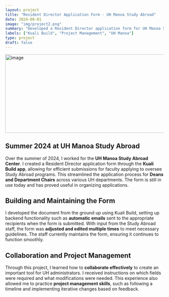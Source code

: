 ```yaml
---
layout: project
title: "Resident Director Application Form - UH Manoa Study Abroad"
date: 2024-08-01
image: "img/project2.png"
summary: "Developed a Resident Director application form for UH Manoa Study Abroad using Kuali Build, improving the application process for faculty."
labels: ["Kuali Build", "Project Management", "UH Manoa"]
type: project
draft: false
---
```


<img width="600" height="250" alt="image" src="https://github.com/user-attachments/assets/00c8075f-1f42-4991-bc37-5aab19e387da" />

## Summer 2024 at UH Manoa Study Abroad

Over the summer of 2024, I worked for the **UH Manoa Study Abroad Center**. I created a Resident Director application form through the **Kuali Build app**, allowing for efficient submissions for faculty applying to oversee Study Abroad programs. This streamlined the application process for **Deans and Department Chairs** across various UH departments. The form is still in use today and has proved useful in organizing applications.

## Building and Maintaining the Form

I developed the document from the ground up using Kuali Build, setting up backend functionality such as **automatic emails** sent to the appropriate recipients when the form is submitted. With input from the Study Abroad staff, the form was **adjusted and edited multiple times** to meet necessary guidelines. The staff currently maintains the form, ensuring it continues to function smoothly.

## Collaboration and Project Management

Through this project, I learned how to **collaborate effectively** to create an important tool for UH administrators. I received instructions on which fields were required and what modifications were needed. This experience also allowed me to practice **project management skills**, such as following a timeline and implementing iterative changes based on feedback.
